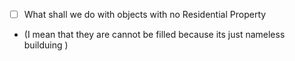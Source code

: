- [ ] What shall we do with objects with no Residential Property
- (I mean that they are cannot be filled because its just nameless builduing )


